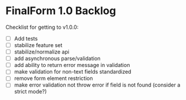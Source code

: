 # FinalForm 1.0 Backlog

Checklist for getting to v1.0.0:

- [ ] Add tests
- [ ] stabilize feature set
- [ ] stabilize/normalize api
- [ ] add asynchronous parse/validation
- [ ] add ability to return error message in validation
- [ ] make validation for non-text fields standardized
- [ ] remove form element restriction
- [ ] make error validation not throw error if field is not found (consider a strict mode?)
